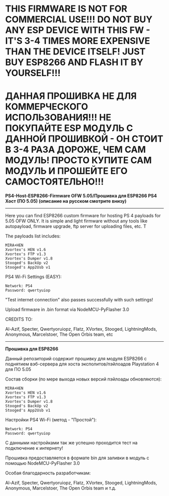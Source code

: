# THIS FIRMWARE IS NOT FOR COMMERCIAL USE!!! DO NOT BUY ANY ESP DEVICE WITH THIS FW - IT'S 3-4 TIMES MORE EXPENSIVE THAN THE DEVICE ITSELF! JUST BUY ESP8266 AND FLASH IT BY YOURSELF!!! 

# ДАННАЯ ПРОШИВКА НЕ ДЛЯ КОММЕРЧЕСКОГО ИСПОЛЬЗОВАНИЯ!!! НЕ ПОКУПАЙТЕ ESP МОДУЛЬ С ДАННОЙ ПРОШИВКОЙ - ОН СТОИТ В 3-4 РАЗА ДОРОЖЕ, ЧЕМ САМ МОДУЛЬ! ПРОСТО КУПИТЕ САМ МОДУЛЬ И ПРОШЕЙТЕ ЕГО САМОСТОЯТЕЛЬНО!!! 

**PS4-Host-ESP8266-Firmware OFW 5.05/Прошивка для ESP8266 PS4 Хост (ПО 5.05) (описание на русском смотрите внизу)**
***
Here you can find ESP8266 custom firmware for hosting PS 4 payloads for 5.05 OFW ONLY. It is simple and light firmware without any tools like autopayload, firmware upgrade, ftp server for uploading files, etc. T

The payloads list includes:

    MIRA+HEN
    Xvortex's HEN v1.6
    Xvortex's FTP v1.3
    Xvortex's Dumper v1.8
    Stooged's BackUp v2
    Stooged's App2Usb v1
    
PS4 Wi-Fi Settings (EASY):

    Network: PS4
    Password: qwertyuiop

"Test internet connection" also passes successfully with such settings!

Upload firmware in .bin format via NodeMCU-PyFlasher 3.0

CREDITS TO:

Al-Azif, Specter, Qwertyoruiopz, Flatz, XVortex, Stooged, LightningMods, Anonymous, Marcelstoer, The Open Orbis team, etc

---


**Прошивка для ESP8266**

Данный репозиторий содержит прошивку для модуля ESP8266 с поднятием вэб-сервера для хоста эксполитов/пэйлоадов Playstation 4 для ПО 5.05


Состав сборки (по мере выхода новых версий пэйлоады обновляются):

    MIRA+HEN
    Xvortex's HEN v1.6
    Xvortex's FTP v1.3
    Xvortex's Dumper v1.8
    Stooged's BackUp v2
    Stooged's App2Usb v1
    
Настройки PS4 Wi-Fi (метод - "Простой"):

    Network: PS4
    Password: qwertyuiop  

С данными настройками так же успешно проходится тест на подключение к интернету!

Прошивка предоставляется в формате bin для заливки в модуль с помощью NodeMCU-PyFlasher 3.0

Особая благодарность разработчикам:

Al-Azif, Specter, Qwertyoruiopz, Flatz, XVortex, Stooged, LightningMods, Anonymous, Marcelstoer, The Open Orbis team и т.д.
